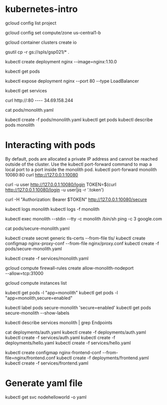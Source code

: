 # kubernetes-intro

gcloud config list project

gcloud config set compute/zone us-central1-b

gcloud container clusters create io

gsutil cp -r gs://spls/gsp021/* .

kubectl create deployment nginx --image=nginx:1.10.0

kubectl get pods

kubectl expose deployment nginx --port 80 --type LoadBalancer

kubectl get services

curl http://<External IP>:80       ---- 34.69.158.244
  
  
cat pods/monolith.yaml

kubectl create -f pods/monolith.yaml
kubectl get pods
kubectl describe pods monolith

# Interacting with pods
By default, pods are allocated a private IP address and cannot be reached outside of the cluster. Use the kubectl port-forward command to map a local port to a port inside the monolith pod.
kubectl port-forward monolith 10080:80
curl http://127.0.0.1:10080

curl -u user http://127.0.0.1:10080/login
TOKEN=$(curl http://127.0.0.1:10080/login -u user|jq -r '.token')

curl -H "Authorization: Bearer $TOKEN" http://127.0.0.1:10080/secure

kubectl logs monolith
kubectl logs -f monolith

kubectl exec monolith --stdin --tty -c monolith /bin/sh
ping -c 3 google.com



cat pods/secure-monolith.yaml

kubectl create secret generic tls-certs --from-file tls/
kubectl create configmap nginx-proxy-conf --from-file nginx/proxy.conf
kubectl create -f pods/secure-monolith.yaml

kubectl create -f services/monolith.yaml

gcloud compute firewall-rules create allow-monolith-nodeport \
  --allow=tcp:31000
  
gcloud compute instances list

kubectl get pods -l "app=monolith"
kubectl get pods -l "app=monolith,secure=enabled"

kubectl label pods secure-monolith 'secure=enabled'
kubectl get pods secure-monolith --show-labels

kubectl describe services monolith | grep Endpoints


cat deployments/auth.yaml
kubectl create -f deployments/auth.yaml
kubectl create -f services/auth.yaml
kubectl create -f deployments/hello.yaml
kubectl create -f services/hello.yaml

kubectl create configmap nginx-frontend-conf --from-file=nginx/frontend.conf
kubectl create -f deployments/frontend.yaml
kubectl create -f services/frontend.yaml


# Generate yaml file
 kubectl get svc nodehelloworld -o yaml



